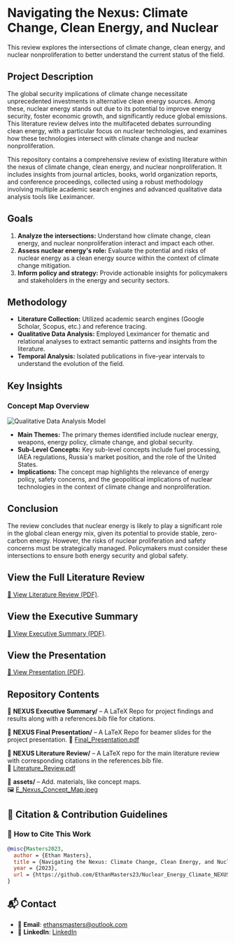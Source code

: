 # Navigating the Nexus: Climate Change, Clean Energy, and Nuclear

This review explores the intersections of climate change, clean energy, and nuclear nonproliferation to better understand the current status of the field.

## Project Description

The global security implications of climate change necessitate unprecedented investments in alternative clean energy sources. Among these, nuclear energy stands out due to its potential to improve energy security, foster economic growth, and significantly reduce global emissions. This literature review delves into the multifaceted debates surrounding clean energy, with a particular focus on nuclear technologies, and examines how these technologies intersect with climate change and nuclear nonproliferation.

This repository contains a comprehensive review of existing literature within the nexus of climate change, clean energy, and nuclear nonproliferation. It includes insights from journal articles, books, world organization reports, and conference proceedings, collected using a robust methodology involving multiple academic search engines and advanced qualitative data analysis tools like Leximancer.

## Goals

1. **Analyze the intersections:** Understand how climate change, clean energy, and nuclear nonproliferation interact and impact each other.
2. **Assess nuclear energy's role:** Evaluate the potential and risks of nuclear energy as a clean energy source within the context of climate change mitigation.
3. **Inform policy and strategy:** Provide actionable insights for policymakers and stakeholders in the energy and security sectors.

## Methodology

- **Literature Collection:** Utilized academic search engines (Google Scholar, Scopus, etc.) and reference tracing.
- **Qualitative Data Analysis:** Employed Leximancer for thematic and relational analyses to extract semantic patterns and insights from the literature.
- **Temporal Analysis:** Isolated publications in five-year intervals to understand the evolution of the field.

## Key Insights

### Concept Map Overview
![Qualitative Data Analysis Model](assets/E_Nexus-concept-map.jpeg)

- **Main Themes:** The primary themes identified include nuclear energy, weapons, energy policy, climate change, and global security.
- **Sub-Level Concepts:** Key sub-level concepts include fuel processing, IAEA regulations, Russia's market position, and the role of the United States.
- **Implications:** The concept map highlights the relevance of energy policy, safety concerns, and the geopolitical implications of nuclear technologies in the context of climate change and nonproliferation.

## Conclusion

The review concludes that nuclear energy is likely to play a significant role in the global clean energy mix, given its potential to provide stable, zero-carbon energy. However, the risks of nuclear proliferation and safety concerns must be strategically managed. Policymakers must consider these intersections to ensure both energy security and global safety.

## View the Full Literature Review
[📄 View Literature Review (PDF)](https://raw.githubusercontent.com/EthanMasters23/Nuclear_Energy_Climate_NEXUS_Research/main/assets/NEXUS_Literature_Review.pdf).

## View the Executive Summary
[📄 View Executive Summary (PDF)](https://raw.githubusercontent.com/EthanMasters23/Nuclear_Energy_Climate_NEXUS_Research/main/assets/NEXUS_Executive_Summary.pdf).

## View the Presentation
[📄 View Presentation (PDF)](https://raw.githubusercontent.com/EthanMasters23/Nuclear_Energy_Climate_NEXUS_Research/main/assets/NEXUS_Presentation.pdf).

## Repository Contents

📁 **NEXUS Executive Summary/** – A LaTeX Repo for project findings and results along with a references.bib file for citations.

📁 **NEXUS Final Presentation/** – A LaTeX Repo for beamer slides for the project presentation.
📄 [Final_Presentation.pdf](NEXUS%20Final%20Presentation/Final_Presentation.pdf)

📁 **NEXUS Literature Review/** – A LaTeX repo for the main literature review with corresponding citations in the references.bib file.  
📄 [Literature_Review.pdf](NEXUS%20Literature%20Review/Literature_Review.pdf)

📁 **assets/** – Add. materials, like concept maps.  
🖼️ [E_Nexus_Concept_Map.jpeg](assets/E_Nexus_Concept_Map.jpeg)

## 📖 Citation & Contribution Guidelines

### 📌 **How to Cite This Work**
```bibtex
@misc{Masters2023,
  author = {Ethan Masters},
  title = {Navigating the Nexus: Climate Change, Clean Energy, and Nuclear Nonproliferation},
  year = {2023},
  url = {https://github.com/EthanMasters23/Nuclear_Energy_Climate_NEXUS_Research}
}
```

## 📬 Contact

- 📧 **Email**: [ethansmasters@outlook.com](mailto:ethansmasters@outlook.com)
- 🔗 **LinkedIn**: [LinkedIn](https://www.linkedin.com/in/ethan-masters/)

